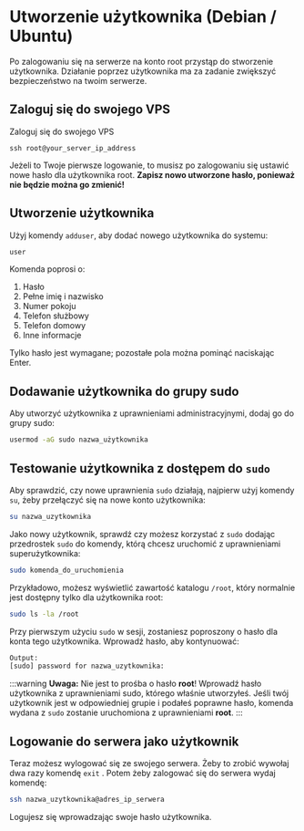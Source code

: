 # Utworzenie użytkownika (Debian / Ubuntu)

Po zalogowaniu się na serwerze na konto root przystąp do stworzenie użytkownika. Działanie poprzez użytkownika ma za zadanie zwiększyć bezpieczeństwo na twoim serwerze.

## Zaloguj się do swojego VPS

Zaloguj się do swojego VPS

```shell
ssh root@your_server_ip_address
```

Jeżeli to Twoje pierwsze logowanie, to musisz po zalogowaniu się ustawić nowe hasło dla użytkownika root. **Zapisz nowo utworzone hasło, ponieważ nie będzie można go zmienić!**

## Utworzenie użytkownika

Użyj komendy `adduser`, aby dodać nowego użytkownika do systemu:

```bash
user
```

Komenda poprosi o:

1.  Hasło
2.  Pełne imię i nazwisko
3.  Numer pokoju
4.  Telefon służbowy
5.  Telefon domowy
6.  Inne informacje

Tylko hasło jest wymagane; pozostałe pola można pominąć naciskając Enter.

## Dodawanie użytkownika do grupy **sudo**

Aby utworzyć użytkownika z uprawnieniami administracyjnymi, dodaj go do grupy sudo:

```bash
usermod -aG sudo nazwa_użytkownika
```

## Testowanie użytkownika z dostępem do `sudo`

Aby sprawdzić, czy nowe uprawnienia `sudo` działają, najpierw użyj komendy `su`, żeby przełączyć się na nowe konto użytkownika:

```bash
su nazwa_uzytkownika
```

Jako nowy użytkownik, sprawdź czy możesz korzystać z `sudo` dodając przedrostek `sudo` do komendy, którą chcesz uruchomić z uprawnieniami superużytkownika:

```bash
sudo komenda_do_uruchomienia
```

Przykładowo, możesz wyświetlić zawartość katalogu `/root`, który normalnie jest dostępny tylko dla użytkownika root:

```bash
sudo ls -la /root
```

Przy pierwszym użyciu `sudo` w sesji, zostaniesz poproszony o hasło dla konta tego użytkownika. Wprowadź hasło, aby kontynuować:

```bash
Output:
[sudo] password for nazwa_uzytkownika:
```

:::warning
**Uwaga:** Nie jest to prośba o hasło **root**! Wprowadź hasło użytkownika z uprawnieniami sudo, którego właśnie utworzyłeś. Jeśli twój użytkownik jest w odpowiedniej grupie i podałeś poprawne hasło, komenda wydana z `sudo` zostanie uruchomiona z uprawnieniami **root**.
:::

## Logowanie do serwera jako użytkownik

Teraz możesz wylogować się ze swojego serwera. Żeby to zrobić wywołaj dwa razy komendę `exit` . Potem żeby zalogować się do serwera wydaj komendę:

```bash
ssh nazwa_uzytkownika@adres_ip_serwera
```

Logujesz się wprowadzając swoje hasło użytkownika.